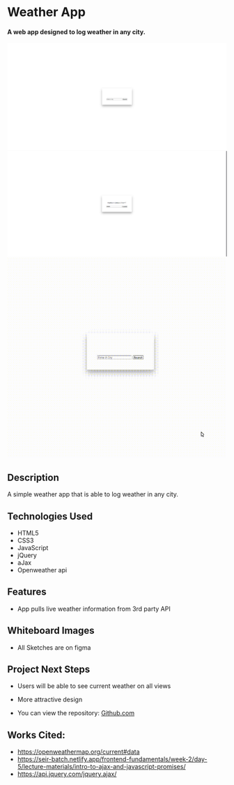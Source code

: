 # Weather App

#### A web app designed to log weather in any city.
<img src="images/home.png" alt="Home Page Welcome Screen"/>
<img src="images/temp.png" alt="Temperature Display"/>
<img src="images/display.gif" alt="Temperature Display Gif"/>

## Description
A simple weather app that is able to log weather in any city.

## <a name="technologiesused"></a>Technologies Used
* HTML5
* CSS3
* JavaScript
* jQuery
* aJax
* Openweather api


## Features
* App pulls live weather information from 3rd party API

## Whiteboard Images
* All Sketches are on figma

## <a name="nextsteps"></a>Project Next Steps
* Users will be able to see current weather on all views
* More attractive design


* You can view the repository:
[Github.com](https://github.com/nicholasmolina2019/Weather-Project)
    
## Works Cited:
* https://openweathermap.org/current#data
* https://seir-batch.netlify.app/frontend-fundamentals/week-2/day-5/lecture-materials/intro-to-ajax-and-javascript-promises/
* https://api.jquery.com/jquery.ajax/

